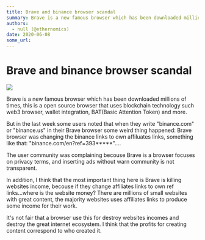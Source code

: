 ```yaml
---
title: Brave and binance browser scandal
summary: Brave is a new famous browser which has been downloaded millions of times, this is a open source browser that uses blockchain technology such web3 browser, wall
authors:
  - null (@ethernomics)
date: 2020-06-08
some_url: 
---
```


# Brave and binance browser scandal

![](https://api.kauri.io:443/ipfs/QmaHUPdtLiXdMpKGiDRjr6HwUgRZCtcd9o5H4gCGmsp2hp)

Brave is a new famous browser which has been downloaded millions of times, this is a open source browser that uses blockchain technology such web3 browser, wallet integration, BAT(Basic Attention Token) and more.

But in the last week some users noted that when they write "binance.com" or "binance.us" in their Brave browser some weird thing happened: Brave browser was changing the binance links to own affiluates links, something like that: "binance.com/en?ref=393*****"....

The user community was complaining becouse Brave is a browser focuses on privacy terms, and inserting ads without warn community is not transparent.

In addition, I think that the most important thing here is Brave is killing websites income, becouse if they change affiliates links to own ref links...where is the website money? There are millions of small websites with great content, the majority websites uses affiliates links to produce some income for their work.

It's not fair that a browser use this for destroy websites incomes and destroy the great internet ecosystem. I think that the profits for creating content correspond to who created it.